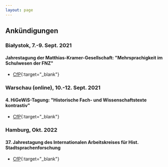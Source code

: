 ```yaml
---
layout: page
---
```


## Ankündigungen

### Białystok, 7.-9. Sept. 2021

#### Jahrestagung der Matthias-Kramer-Gesellschaft: "Mehrsprachigkeit im Schulwesen der FNZ"

* [CfP]( {{site.url}}/downloads/CfP_Bialystok.pdf ){:target="_blank"}

### Warschau (online), 10.-12. Sept. 2021

#### 4. HiGeWiS-Tagung: "Historische Fach- und Wissenschaftstexte kontrastiv"

* [CfP]( {{site.url}}/downloads/CfP_DT.pdf ){:target="_blank"}

### Hamburg, Okt. 2022

#### 37. Jahrestagung des Internationalen Arbeitskreises für Hist. Stadtsprachenforschung

* [CfP]( {{site.url}}/downloads/CfP_Hamburg.pdf ){:target="_blank"}


